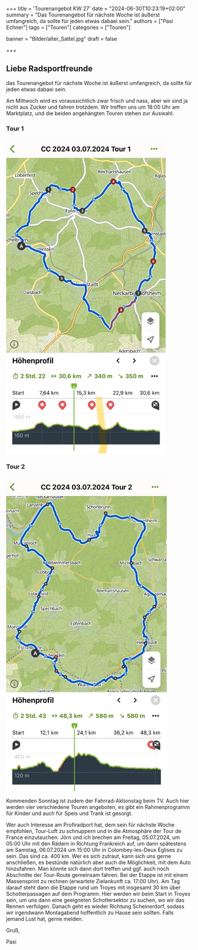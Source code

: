 +++
title = 'Tourenangebot KW 27'
date = "2024-06-30T10:23:19+02:00"
summary = "Das Tourenangebot für nächste Woche ist äußerst umfangreich, da sollte für jeden etwas dabaei sein."
authors = ["Pasi Echner"]
tags = ["Touren"]
categories = ["Touren"]

banner = "Bilder/alter_Sattel.jpg"
draft = false

+++
## Liebe Radsportfreunde

das Tourenangebot für nächste Woche ist äußerst umfangreich, da sollte für jeden etwas dabaei sein.

Am Mittwoch wird es voraussichtlich zwar frisch und nass, aber wir sind ja nicht aus Zucker und fahren trotzdem. Wir treffen uns um 18:00 Uhr am Marktplatz, und die beiden angehängten Touren stehen zur Auswahl.

### Tour 1

![Tour1](IMG_6474(Small).jpg)

### Tour 2

![Tour1](IMG_6475(Small).jpg)

Kommenden Sonntag ist zudem der Fahrrad-Aktionstag beim TV. Auch hier werden vier verschiedene Touren angeboten, es gibt ein Rahmenprogramm für Kinder und auch für Speis und Trank ist gesorgt.

Wer auch Interesse am Profiradport hat, dem sein für nächste Woche empfohlen, Tour-Luft zu schnuppern und in die Atmosphäre der Tour de France einzutauchen. Jörn und ich brechen am Freitag, 05.07.2024, um 05:00 Uhr mit den Rädern in Richtung Frankreich auf, um dann spätestens am Samstag, 06.07.2024 um 15:00 Uhr in Colombey-les-Deux Églises zu sein. Das sind ca. 400 km. Wer es sich zutraut, kann sich uns gerne anschließen, es bestünde natürlich aber auch die Möglichkeit, mit dem Auto hinzufahren. Man könnte sich dann dort treffen und ggf. auch noch Abschnitte der Tour-Route gemeinsam fahren. Bei der Etappe ist mit einem Massensprint zu rechnen (erwartete Zielankunft ca. 17:00 Uhr). Am Tag darauf steht dann die Etappe rund um Troyes mit insgesamt 30 km über Schotterpassagen auf dem Programm. Hier werden wir beim Start in Troyes sein, um uns dann eine geeigneten Schottersektor zu suchen, wo wir das Rennen verfolgen. Danach geht es wieder Richtung Scheinerdorf, sodass wir irgendwann Montagabend hoffentlich zu Hause sein sollten. Falls jemand Lust hat, gerne melden.

Gruß,

Pasi
